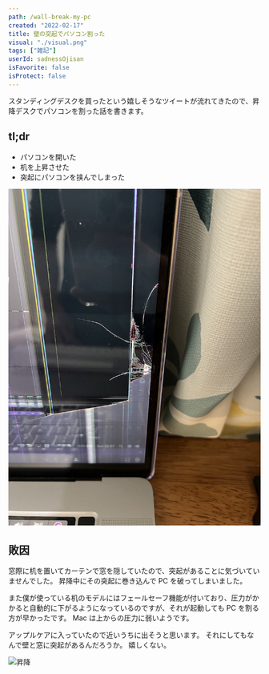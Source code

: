 ```yaml
---
path: /wall-break-my-pc
created: "2022-02-17"
title: 壁の突起でパソコン割った
visual: "./visual.png"
tags: ["雑記"]
userId: sadnessOjisan
isFavorite: false
isProtect: false
---
```


スタンディングデスクを買ったという嬉しそうなツイートが流れてきたので、昇降デスクでパソコンを割った話を書きます。

## tl;dr

- パソコンを開いた
- 机を上昇させた
- 突起にパソコンを挟んでしまった

![クラッシュ](crash.png)

## 敗因

窓際に机を置いてカーテンで窓を隠していたので、突起があることに気づいていませんでした。
昇降中にその突起に巻き込んで PC を破ってしまいました。

また僕が使っている机のモデルにはフェールセーフ機能が付いており、圧力がかかると自動的に下がるようになっているのですが、それが起動しても PC を割る方が早かったです。
Mac は上からの圧力に弱いようです。

アップルケアに入っていたので近いうちに出そうと思います。
それにしてもなんで壁と窓に突起があるんだろうか。
嬉しくない。

![昇降](ud.gif)
